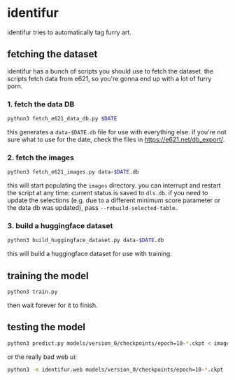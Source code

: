 # identifur

identifur tries to automatically tag furry art.

## fetching the dataset

identifur has a bunch of scripts you should use to fetch the dataset. the scripts fetch data from e621, so you're gonna end up with a lot of furry porn.

### 1. fetch the data DB

```sh
python3 fetch_e621_data_db.py $DATE
```

this generates a `data-$DATE.db` file for use with everything else. if you're not sure what to use for the date, check the files in https://e621.net/db_export/.

### 2. fetch the images

```sh
python3 fetch_e621_images.py data-$DATE.db
```

this will start populating the `images` directory. you can interrupt and restart the script at any time: current status is saved to `dls.db`. if you need to update the selections (e.g. due to a different minimum score parameter or the data db was updated), pass `--rebuild-selected-table`.

### 3. build a huggingface dataset

```sh
python3 build_huggingface_dataset.py data-$DATE.db
```

this will build a huggingface dataset for use with training.

## training the model

```sh
python3 train.py
```

then wait forever for it to finish.

## testing the model

```sh
python3 predict.py models/version_0/checkpoints/epoch=10-*.ckpt < image.jpg
```

or the really bad web ui:

```sh
python3 -m identifur.web models/version_0/checkpoints/epoch=10-*.ckpt
```
